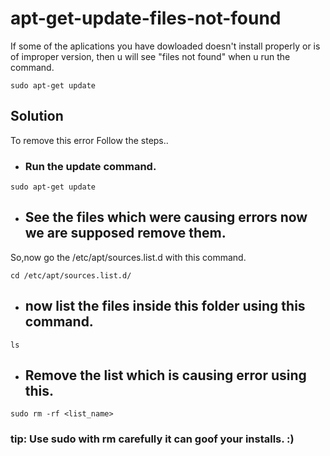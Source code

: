 # apt-get-update-files-not-found
If some of the aplications you have dowloaded doesn't install properly or is of improper version, then u will see "files not found" when u run the command.
```
sudo apt-get update
```

## Solution

To remove this error
Follow the steps..

* ### Run the update command.
```
sudo apt-get update
```

* ## See the files which were causing errors now we are supposed remove them.
So,now go the /etc/apt/sources.list.d with this command.

```
cd /etc/apt/sources.list.d/
```

* ## now list the files inside this folder using this command.
```
ls
```

* ## Remove the list which is causing error using this.
```
sudo rm -rf <list_name>
```

### tip: Use sudo with rm carefully it can goof your installs. :)


